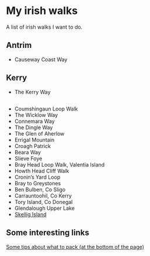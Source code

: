 # My irish walks
A list of irish walks I want to do.

## Antrim
- Causeway Coast Way

## Kerry
- The Kerry Way

## 
- Coumshingaun Loop Walk
- The Wicklow Way
- Connemara Way
- The Dingle Way
- The Glen of Aherlow
- Errigal Mountain
- Croagh Patrick
- Beara Way
- Slieve Foye
- Bray Head Loop Walk, Valentia Island
- Howth Head Cliff Walk
- Cronin’s Yard Loop
- Bray to Greystones
- Ben Bulben, Co Sligo
- Carrauntoohil, Co Kerry
- Tory Island, Co Donegal
- Glendalough Upper Lake
- [Skellig Island](skellig-island/index.md)

## Some interesting links
[Some tips about what to pack (at the bottom of the page)](https://www.independent.ie/life/travel/ireland/7-amazing-walks-in-ireland-fresh-air-for-every-fitness-level-35575321.html)
